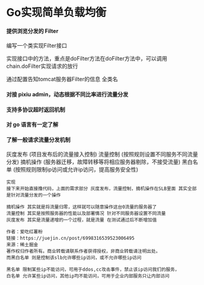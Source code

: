 # Go实现简单负载均衡

#### 提供浏览分发的 Filter


编写一个类实现Filter接口

实现接口中的方法，重点是doFilter方法在doFilter方法中，可以调用chain.doFilter实现请求的放行

通过配置告知tomcat服务器Filter的信息
全类名

#### 对接 pixiu admin，动态根据不同比率进行流量分发

#### 支持多协议超时返回机制



#### 对 go 语言有一定了解

#### 了解一般请求流量分发机制

灰度发布 (项目发布后的流量接入控制)
流量控制 (按照规则设置不同服务不同流量分发)
摘机操作 (服务器迁移，故障转移等将相应服务器剔除，不接受流量)
黑白名单 (按照规则限制ip访问或允许ip访问，提高服务安全性)



```
实现
接下来开始直接撸代码，上面的需求部分 灰度发布，流量控制，摘机操作在SLB里面 其实全部是针对流量分发的一个操作

摘机操作 其实就是将流量归零，这样就可以随意操作这台0流量的服务器了
流量控制 其实是按照服务器的性能以及部署情况 针对不同服务器设置不同流量
灰度发布 其实是流量递增的一个过程，就是流量 在测试通过后不断增加值

作者：爱吃红薯粉
链接：https://juejin.cn/post/6998316539523006495
来源：稀土掘金
著作权归作者所有。商业转载请联系作者获得授权，非商业转载请注明出处。
而黑白名单 则是控制该slb允许哪些ip访问，或不允许哪些ip访问

黑名单 限制某些ip不能访问，可用于ddos,cc攻击事件，禁止该ip访问我们的服务，
白名单 允许某些ip访问，其他ip均不能访问，可用于企业内部服务只让内部访问
```

